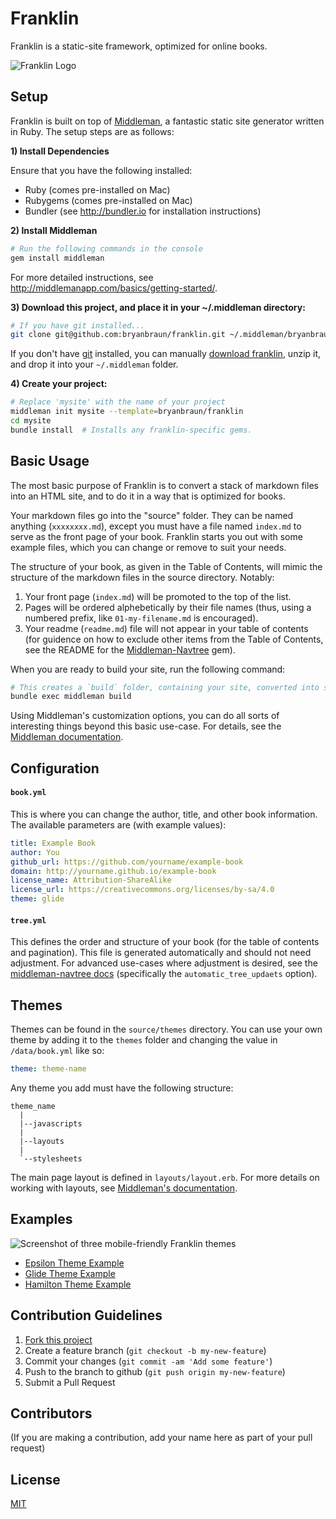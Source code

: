 # Franklin

Franklin is a static-site framework, optimized for online books.

![Franklin Logo](https://cloud.githubusercontent.com/assets/1256329/10561173/fd1a8618-74ed-11e5-8add-a4b1b7d8381e.png)

## Setup

Franklin is built on top of [Middleman](http://middlemanapp.com/), a fantastic static site generator written in Ruby. The setup steps are as follows:

**1) Install Dependencies**

Ensure that you have the following installed:
* Ruby (comes pre-installed on Mac)
* Rubygems (comes pre-installed on Mac)
* Bundler (see http://bundler.io for installation instructions)

**2) Install Middleman**

```bash
# Run the following commands in the console
gem install middleman
```

For more detailed instructions, see http://middlemanapp.com/basics/getting-started/.

**3) Download this project, and place it in your ~/.middleman directory:**

```bash
# If you have git installed...
git clone git@github.com:bryanbraun/franklin.git ~/.middleman/bryanbraun/franklin
```

If you don't have [git](http://git-scm.com/) installed, you can manually [download franklin](https://github.com/bryanbraun/franklin/archive/master.zip), unzip it, and drop it into your `~/.middleman` folder.

**4) Create your project:**

```bash
# Replace 'mysite' with the name of your project
middleman init mysite --template=bryanbraun/franklin
cd mysite
bundle install  # Installs any franklin-specific gems.
```

## Basic Usage

The most basic purpose of Franklin is to convert a stack of markdown files into an HTML site, and to do it in a way that is optimized for books.

Your markdown files go into the "source" folder. They can be named anything (`xxxxxxxx.md`), except you must have a file named `index.md` to serve as the front page of your book. Franklin starts you out with some example files, which you can change or remove to suit your needs.

The structure of your book, as given in the Table of Contents, will mimic the structure of the markdown files in the source directory. Notably:

1. Your front page (`index.md`) will be promoted to the top of the list.
2. Pages will be ordered alphebetically by their file names (thus, using a numbered prefix, like `01-my-filename.md` is encouraged).
3. Your readme (`readme.md`) file will not appear in your table of contents (for guidence on how to exclude other items from the Table of Contents, see the README for the [Middleman-Navtree](https://github.com/bryanbraun/middleman-navtree) gem).

When you are ready to build your site, run the following command:
```bash
# This creates a `build` folder, containing your site, converted into static HTML.
bundle exec middleman build
```
Using Middleman's customization options, you can do all sorts of interesting things beyond this basic use-case. For details, see the [Middleman documentation](http://middlemanapp.com/).

## Configuration

#### `book.yml`

This is where you can change the author, title, and other book information. The available parameters are (with example values):

```yaml
title: Example Book
author: You
github_url: https://github.com/yourname/example-book
domain: http://yourname.github.io/example-book
license_name: Attribution-ShareAlike
license_url: https://creativecommons.org/licenses/by-sa/4.0
theme: glide
```

#### `tree.yml`

This defines the order and structure of your book (for the table of contents and pagination). This file is generated automatically and should not need adjustment. For advanced use-cases where adjustment is desired, see the [middleman-navtree docs](https://github.com/bryanbraun/middleman-navtree) (specifically the `automatic_tree_updaets` option).

## Themes

Themes can be found in the `source/themes` directory. You can use your own theme by adding it to the `themes` folder and changing the value in `/data/book.yml` like so:

```yaml
theme: theme-name
```

Any theme you add must have the following structure:

```
theme_name
  |
  |--javascripts
  |
  |--layouts
  |
  `--stylesheets
```

The main page layout is defined in `layouts/layout.erb`. For more details on working with layouts, see [Middleman's documentation](http://middlemanapp.com/basics/templates/#layouts).

## Examples
![Screenshot of three mobile-friendly Franklin themes](https://cloud.githubusercontent.com/assets/1256329/15450713/3ed30728-1f71-11e6-8a1b-eb3d9c014699.png)

  - [Epsilon Theme Example](http://bitbooks.github.io/example-book-epsilon/)
  - [Glide Theme Example](http://bitbooks.github.io/example-book-glide/)
  - [Hamilton Theme Example](http://bitbooks.github.io/example-book-hamilton/)

## Contribution Guidelines

1. [Fork this project](https://github.com/bryanbraun/franklin/fork)
2. Create a feature branch (`git checkout -b my-new-feature`)
3. Commit your changes (`git commit -am 'Add some feature'`)
4. Push to the branch to github (`git push origin my-new-feature`)
5. Submit a Pull Request

## Contributors

(If you are making a contribution, add your name here as part of your pull request)

## License
[MIT](http://opensource.org/licenses/MIT)
